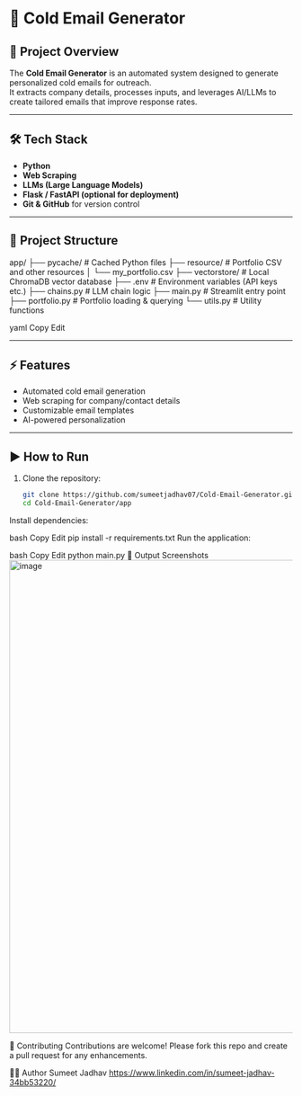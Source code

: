 # 📧 Cold Email Generator

## 🚀 Project Overview
The **Cold Email Generator** is an automated system designed to generate personalized cold emails for outreach.  
It extracts company details, processes inputs, and leverages AI/LLMs to create tailored emails that improve response rates.  

---

## 🛠️ Tech Stack
- **Python**  
- **Web Scraping**  
- **LLMs (Large Language Models)**  
- **Flask / FastAPI (optional for deployment)**  
- **Git & GitHub** for version control  

---

## 📂 Project Structure
app/
├── pycache/ # Cached Python files
├── resource/ # Portfolio CSV and other resources
│ └── my_portfolio.csv
├── vectorstore/ # Local ChromaDB vector database
├── .env # Environment variables (API keys etc.)
├── chains.py # LLM chain logic
├── main.py # Streamlit entry point
├── portfolio.py # Portfolio loading & querying
└── utils.py # Utility functions

yaml
Copy
Edit

---

## ⚡ Features
- Automated cold email generation  
- Web scraping for company/contact details  
- Customizable email templates  
- AI-powered personalization  

---

## ▶️ How to Run
1. Clone the repository:
   ```bash
   git clone https://github.com/sumeetjadhav07/Cold-Email-Generator.git
   cd Cold-Email-Generator/app
Install dependencies:

bash
Copy
Edit
pip install -r requirements.txt
Run the application:

bash
Copy
Edit
python main.py
📸 Output Screenshots
<img width="1888" height="842" alt="image" src="https://github.com/user-attachments/assets/9cd12f43-b608-473c-87da-891383ef668a" />


🤝 Contributing
Contributions are welcome! Please fork this repo and create a pull request for any enhancements.


👨‍💻 Author
Sumeet Jadhav
https://www.linkedin.com/in/sumeet-jadhav-34bb53220/
